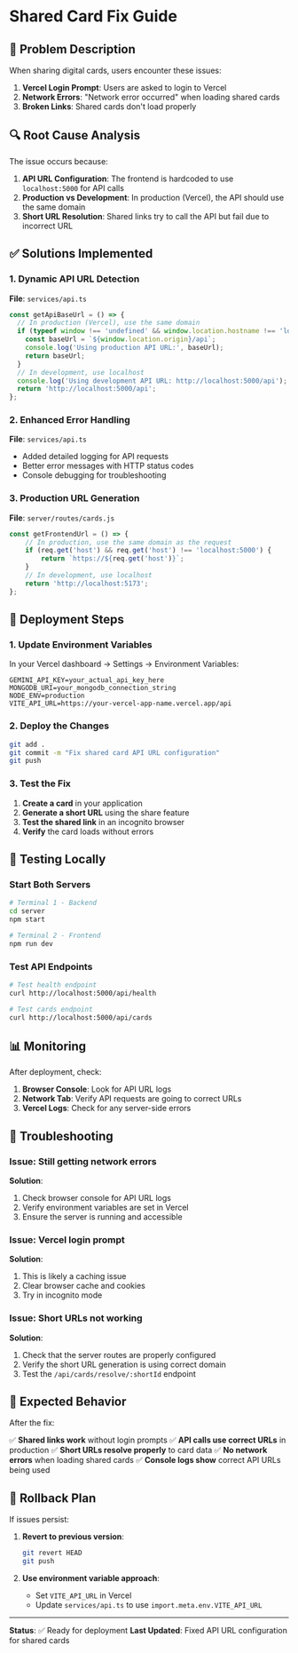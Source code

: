 # Shared Card Fix Guide

## 🐛 Problem Description

When sharing digital cards, users encounter these issues:
1. **Vercel Login Prompt**: Users are asked to login to Vercel
2. **Network Errors**: "Network error occurred" when loading shared cards
3. **Broken Links**: Shared cards don't load properly

## 🔍 Root Cause Analysis

The issue occurs because:

1. **API URL Configuration**: The frontend is hardcoded to use `localhost:5000` for API calls
2. **Production vs Development**: In production (Vercel), the API should use the same domain
3. **Short URL Resolution**: Shared links try to call the API but fail due to incorrect URL

## ✅ Solutions Implemented

### 1. Dynamic API URL Detection

**File**: `services/api.ts`
```typescript
const getApiBaseUrl = () => {
  // In production (Vercel), use the same domain
  if (typeof window !== 'undefined' && window.location.hostname !== 'localhost') {
    const baseUrl = `${window.location.origin}/api`;
    console.log('Using production API URL:', baseUrl);
    return baseUrl;
  }
  // In development, use localhost
  console.log('Using development API URL: http://localhost:5000/api');
  return 'http://localhost:5000/api';
};
```

### 2. Enhanced Error Handling

**File**: `services/api.ts`
- Added detailed logging for API requests
- Better error messages with HTTP status codes
- Console debugging for troubleshooting

### 3. Production URL Generation

**File**: `server/routes/cards.js`
```javascript
const getFrontendUrl = () => {
    // In production, use the same domain as the request
    if (req.get('host') && req.get('host') !== 'localhost:5000') {
        return `https://${req.get('host')}`;
    }
    // In development, use localhost
    return 'http://localhost:5173';
};
```

## 🚀 Deployment Steps

### 1. Update Environment Variables

In your Vercel dashboard → Settings → Environment Variables:

```
GEMINI_API_KEY=your_actual_api_key_here
MONGODB_URI=your_mongodb_connection_string
NODE_ENV=production
VITE_API_URL=https://your-vercel-app-name.vercel.app/api
```

### 2. Deploy the Changes

```bash
git add .
git commit -m "Fix shared card API URL configuration"
git push
```

### 3. Test the Fix

1. **Create a card** in your application
2. **Generate a short URL** using the share feature
3. **Test the shared link** in an incognito browser
4. **Verify** the card loads without errors

## 🔧 Testing Locally

### Start Both Servers

```bash
# Terminal 1 - Backend
cd server
npm start

# Terminal 2 - Frontend
npm run dev
```

### Test API Endpoints

```bash
# Test health endpoint
curl http://localhost:5000/api/health

# Test cards endpoint
curl http://localhost:5000/api/cards
```

## 📊 Monitoring

After deployment, check:

1. **Browser Console**: Look for API URL logs
2. **Network Tab**: Verify API requests are going to correct URLs
3. **Vercel Logs**: Check for any server-side errors

## 🐛 Troubleshooting

### Issue: Still getting network errors

**Solution**:
1. Check browser console for API URL logs
2. Verify environment variables are set in Vercel
3. Ensure the server is running and accessible

### Issue: Vercel login prompt

**Solution**:
1. This is likely a caching issue
2. Clear browser cache and cookies
3. Try in incognito mode

### Issue: Short URLs not working

**Solution**:
1. Check that the server routes are properly configured
2. Verify the short URL generation is using correct domain
3. Test the `/api/cards/resolve/:shortId` endpoint

## 📝 Expected Behavior

After the fix:

✅ **Shared links work** without login prompts
✅ **API calls use correct URLs** in production
✅ **Short URLs resolve properly** to card data
✅ **No network errors** when loading shared cards
✅ **Console logs show** correct API URLs being used

## 🔄 Rollback Plan

If issues persist:

1. **Revert to previous version**:
   ```bash
   git revert HEAD
   git push
   ```

2. **Use environment variable approach**:
   - Set `VITE_API_URL` in Vercel
   - Update `services/api.ts` to use `import.meta.env.VITE_API_URL`

---

**Status**: ✅ Ready for deployment
**Last Updated**: Fixed API URL configuration for shared cards 